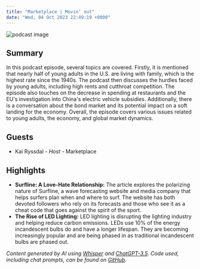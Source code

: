 ```yaml
---
title: "Marketplace | Movin’ out"
date: "Wed, 04 Oct 2023 22:49:19 +0000"
---
```


![podcast image](https://www.marketplace.org/wp-content/uploads/2019/05/MP_show-1.png)

## Summary

In this podcast episode, several topics are covered. Firstly, it is mentioned that nearly half of young adults in the U.S. are living with family, which is the highest rate since the 1940s. The podcast then discusses the hurdles faced by young adults, including high rents and cutthroat competition. The episode also touches on the decrease in spending at restaurants and the EU's investigation into China's electric vehicle subsidies. Additionally, there is a conversation about the bond market and its potential impact on a soft landing for the economy. Overall, the episode covers various issues related to young adults, the economy, and global market dynamics.

## Guests

- Kai Ryssdal - _Host_ - Marketplace

## Highlights

- **Surfline: A Love-Hate Relationship:** The article explores the polarizing nature of Surfline, a wave forecasting website and media company that helps surfers plan when and where to surf. The website has both devoted followers who rely on its forecasts and those who see it as a cheat code that goes against the spirit of the sport.
- **The Rise of LED Lighting:** LED lighting is disrupting the lighting industry and helping reduce carbon emissions. LEDs use 10% of the energy incandescent bulbs do and have a longer lifespan. They are becoming increasingly popular and are being phased in as traditional incandescent bulbs are phased out.

_Content generated by AI using [Whisper](https://openai.com/research/whisper) and [ChatGPT-3.5](https://openai.com/blog/chatgpt). Code used, including chat prompts, can be found on [GitHub](https://github.com/dustinbrownman/podcast-parser/blob/main/app/functions.py)._
